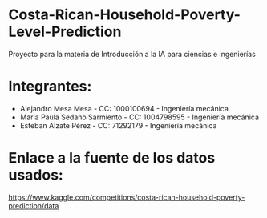 # Costa-Rican-Household-Poverty-Level-Prediction
Proyecto para la materia de Introducción a la IA para ciencias e ingenierías

# Integrantes:
 - Alejandro Mesa Mesa - CC: 1000100694 - Ingeniería mecánica 
 - Maria Paula Sedano Sarmiento - CC: 1004798595 - Ingeniería mecánica 
 - Esteban Alzate Pérez - CC: 71292179 - Ingeniería mecánica 

# Enlace a la fuente de los datos usados:
https://www.kaggle.com/competitions/costa-rican-household-poverty-prediction/data

